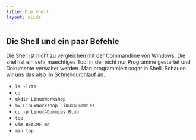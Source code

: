 ```yaml
---
title: Die Shell
layout: slide
---
```


## Die Shell und ein paar Befehle

Die Shell ist nicht zu vergleichen mit der Commandline von Windows. Die shell ist ein sehr maechtiges Tool in der nicht nur Programme gestartet und Dokumente verwaltet werden. Man programmiert sogar in Shell. Schauen wir uns das also im Schnelldurchlauf an.


- ```ls -lrta```
- ```cd ```
- ```mkdir LinuxWorkshop```
- ```mv LinuxWorkshop Linux4Dummies ```
- ```cp -p Linux4Dummies Blub ```
- ```top ```
- ```vim README.md```
- ```man top ```
